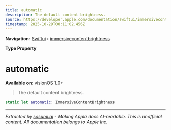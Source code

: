 ```yaml
---
title: automatic
description: The default content brightness.
source: https://developer.apple.com/documentation/swiftui/immersivecontentbrightness/automatic
timestamp: 2025-10-29T00:11:02.456Z
---
```


**Navigation:** [Swiftui](/documentation/swiftui) › [immersivecontentbrightness](/documentation/swiftui/immersivecontentbrightness)

**Type Property**

# automatic

**Available on:** visionOS 1.0+

> The default content brightness.

```swift
static let automatic: ImmersiveContentBrightness
```

---

*Extracted by [sosumi.ai](https://sosumi.ai) - Making Apple docs AI-readable.*
*This is unofficial content. All documentation belongs to Apple Inc.*
